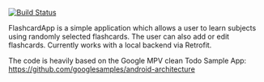 [![Build Status](https://travis-ci.org/gspitz01/FlashcardApp.svg?branch=master)](https://travis-ci.org/gspitz01/FlashcardApp)

FlashcardApp is a simple application which allows a user to learn subjects using randomly selected flashcards. The user can also add or edit flashcards. Currently works with a local backend via Retrofit.

The code is heavily based on the Google MPV clean Todo Sample App: https://github.com/googlesamples/android-architecture
